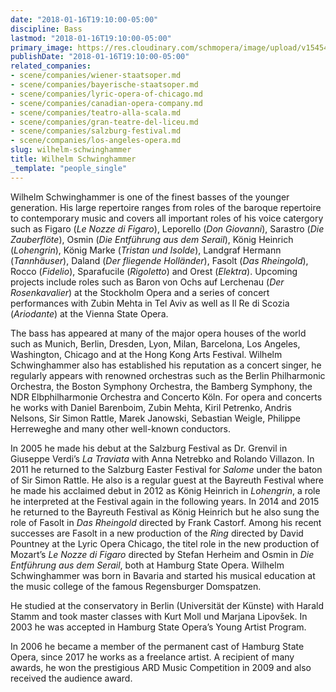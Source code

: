 ```yaml
---
date: "2018-01-16T19:10:00-05:00"
discipline: Bass
lastmod: "2018-01-16T19:10:00-05:00"
primary_image: https://res.cloudinary.com/schmopera/image/upload/v1545409169/media/webhook-uploads/1516146695567/xl_2017101911475444556.jpg.jpg
publishDate: "2018-01-16T19:10:00-05:00"
related_companies:
- scene/companies/wiener-staatsoper.md
- scene/companies/bayerische-staatsoper.md
- scene/companies/lyric-opera-of-chicago.md
- scene/companies/canadian-opera-company.md
- scene/companies/teatro-alla-scala.md
- scene/companies/gran-teatre-del-liceu.md
- scene/companies/salzburg-festival.md
- scene/companies/los-angeles-opera.md
slug: wilhelm-schwinghammer
title: Wilhelm Schwinghammer
_template: "people_single"
---
```


Wilhelm Schwinghammer is one of the finest basses of the younger generation. His large repertoire ranges from roles of the baroque repertoire to contemporary music and covers all important roles of his voice catergory such as Figaro (*Le Nozze di Figaro*), Leporello (*Don Giovanni*), Sarastro (*Die Zauberflöte*), Osmin (*Die Entführung aus dem Serail*), König Heinrich (*Lohengrin*), König Marke (*Tristan und Isolde*), Landgraf Hermann (*Tannhäuser*), Daland (*Der fliegende Holländer*), Fasolt (*Das Rheingold*), Rocco (*Fidelio*), Sparafucile (*Rigoletto*) and Orest (*Elektra*). Upcoming projects include roles such as Baron von Ochs auf Lerchenau (*Der Rosenkavalier*) at the Stockholm Opera and a series of concert performances with Zubin Mehta in Tel Aviv as well as Il Re di Scozia (*Ariodante*) at the Vienna State Opera.

The bass has appeared at many of the major opera houses of the world such as Munich, Berlin, Dresden, Lyon, Milan, Barcelona, Los Angeles, Washington, Chicago and at the Hong Kong Arts Festival. Wilhelm Schwinghammer also has established his reputation as a concert singer, he regularly appears with renowned orchestras such as the Berlin Philharmonic Orchestra, the Boston Symphony Orchestra, the Bamberg Symphony, the NDR Elbphilharmonie Orchestra and Concerto Köln. For opera and concerts he works with Daniel Barenboim, Zubin Mehta, Kiril Petrenko, Andris Nelsons, Sir Simon Rattle, Marek Janowski, Sebastian Weigle, Philippe Herreweghe and many other well-known conductors.

In 2005 he made his debut at the Salzburg Festival as Dr. Grenvil in Giuseppe Verdi’s *La Traviata* with Anna Netrebko and Rolando Villazon. In 2011 he returned to the Salzburg Easter Festival for *Salome* under the baton of Sir Simon Rattle. He also is a regular guest at the Bayreuth Festival where he made his acclaimed debut in 2012 as König Heinrich in *Lohengrin*, a role he interpreted at the Festival again in the following years. In 2014 and 2015 he returned to the Bayreuth Festival as König Heinrich but he also sung the role of Fasolt in *Das Rheingold* directed by Frank Castorf. Among his recent successes are Fasolt in a new production of the *Ring* directed by David Pountney at the Lyric Opera Chicago, the titel role in the new production of Mozart’s *Le Nozze di Figaro* directed by Stefan Herheim and Osmin in *Die Entführung aus dem Serail*, both at Hamburg State Opera.
Wilhelm Schwinghammer was born in Bavaria and started his musical education at the music college of the famous Regensburger Domspatzen. 

He studied at the conservatory in Berlin (Universität der Künste) with Harald Stamm and took master classes with Kurt Moll und Marjana Lipovšek. In 2003 he was accepted in Hamburg State Opera’s Young Artist Program.

In 2006 he became a member of the permanent cast of Hamburg State Opera, since 2017 he works as a freelance artist. A recipient of many awards, he won the prestigious ARD Music Competition in 2009 and also received the audience award.
